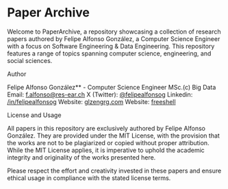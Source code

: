
Paper Archive
=============

Welcome to PaperArchive, a repository showcasing a collection of research 
papers authored by Felipe Alfonso González, a Computer Science Engineer 
with a focus on Software Engineering & Data Engineering. This repository 
features a range of topics spanning computer science, engineering, 
and social sciences.

Author

Felipe Alfonso González** - Computer Science Engineer MSc.(c) Big Data  
Email: [f.alfonso@res-ear.ch](mailto:f.alfonso@res-ear.ch) 
X (Twitter): [@felipealfonsog](https://twitter.com/felipealfonsog) 
Linkedin: [/in/felipealfonsog](https://linkedin.com/in/felipealfonsog) 
Website: [glzengrg.com](https://glzengrg.com) 
Website: [freeshell](https://freeshell.de/~felipe) 


License and Usage

All papers in this repository are exclusively authored by Felipe Alfonso González. 
They are provided under the MIT License, with the provision that the works are not 
to be plagiarized or copied without proper attribution. While the MIT License applies, 
it is imperative to uphold the academic integrity and originality of the works 
presented here.

Please respect the effort and creativity invested in these papers and ensure ethical 
usage in compliance with the stated license terms.
